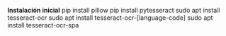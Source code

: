 **Instalación inicial**
pip install pillow
pip install pytesseract
sudo apt install tesseract-ocr
sudo apt install tesseract-ocr-[language-code]
sudo apt install tesseract-ocr-spa

